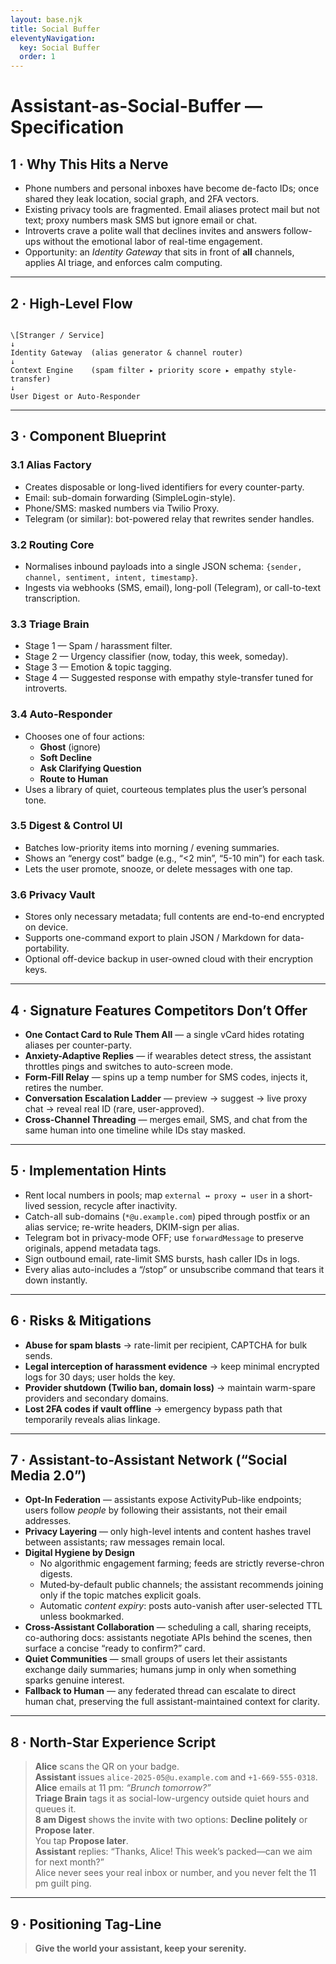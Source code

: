 ```yaml
---
layout: base.njk
title: Social Buffer
eleventyNavigation:
  key: Social Buffer
  order: 1
---
```


# Assistant-as-Social-Buffer — Specification

## 1 · Why This Hits a Nerve

* Phone numbers and personal inboxes have become de-facto IDs; once shared they leak location, social graph, and 2FA vectors.  
* Existing privacy tools are fragmented. Email aliases protect mail but not text; proxy numbers mask SMS but ignore email or chat.  
* Introverts crave a polite wall that declines invites and answers follow-ups without the emotional labor of real-time engagement.  
* Opportunity: an *Identity Gateway* that sits in front of **all** channels, applies AI triage, and enforces calm computing.

---

## 2 · High-Level Flow

```

\[Stranger / Service]
↓
Identity Gateway  (alias generator & channel router)
↓
Context Engine    (spam filter ▸ priority score ▸ empathy style-transfer)
↓
User Digest or Auto-Responder

```

---

## 3 · Component Blueprint

### 3.1 Alias Factory  
* Creates disposable or long-lived identifiers for every counter-party.  
* Email: sub-domain forwarding (SimpleLogin-style).  
* Phone/SMS: masked numbers via Twilio Proxy.  
* Telegram (or similar): bot-powered relay that rewrites sender handles.

### 3.2 Routing Core  
* Normalises inbound payloads into a single JSON schema: `{sender, channel, sentiment, intent, timestamp}`.  
* Ingests via webhooks (SMS, email), long-poll (Telegram), or call-to-text transcription.

### 3.3 Triage Brain  
* Stage 1 — Spam / harassment filter.  
* Stage 2 — Urgency classifier (now, today, this week, someday).  
* Stage 3 — Emotion & topic tagging.  
* Stage 4 — Suggested response with empathy style-transfer tuned for introverts.

### 3.4 Auto-Responder  
* Chooses one of four actions:  
  * **Ghost** (ignore)  
  * **Soft Decline**  
  * **Ask Clarifying Question**  
  * **Route to Human**  
* Uses a library of quiet, courteous templates plus the user’s personal tone.

### 3.5 Digest & Control UI  
* Batches low-priority items into morning / evening summaries.  
* Shows an “energy cost” badge (e.g., “<2 min”, “5-10 min”) for each task.  
* Lets the user promote, snooze, or delete messages with one tap.

### 3.6 Privacy Vault  
* Stores only necessary metadata; full contents are end-to-end encrypted on device.  
* Supports one-command export to plain JSON / Markdown for data-portability.  
* Optional off-device backup in user-owned cloud with their encryption keys.

---

## 4 · Signature Features Competitors Don’t Offer

* **One Contact Card to Rule Them All** — a single vCard hides rotating aliases per counter-party.  
* **Anxiety-Adaptive Replies** — if wearables detect stress, the assistant throttles pings and switches to auto-screen mode.  
* **Form-Fill Relay** — spins up a temp number for SMS codes, injects it, retires the number.  
* **Conversation Escalation Ladder** — preview → suggest → live proxy chat → reveal real ID (rare, user-approved).  
* **Cross-Channel Threading** — merges email, SMS, and chat from the same human into one timeline while IDs stay masked.

---

## 5 · Implementation Hints

* Rent local numbers in pools; map `external ↔ proxy ↔ user` in a short-lived session, recycle after inactivity.  
* Catch-all sub-domains (`*@u.example.com`) piped through postfix or an alias service; re-write headers, DKIM-sign per alias.  
* Telegram bot in privacy-mode OFF; use `forwardMessage` to preserve originals, append metadata tags.  
* Sign outbound email, rate-limit SMS bursts, hash caller IDs in logs.  
* Every alias auto-includes a “/stop” or unsubscribe command that tears it down instantly.

---

## 6 · Risks & Mitigations

* **Abuse for spam blasts** → rate-limit per recipient, CAPTCHA for bulk sends.  
* **Legal interception of harassment evidence** → keep minimal encrypted logs for 30 days; user holds the key.  
* **Provider shutdown (Twilio ban, domain loss)** → maintain warm-spare providers and secondary domains.  
* **Lost 2FA codes if vault offline** → emergency bypass path that temporarily reveals alias linkage.

---

## 7 · Assistant-to-Assistant Network (“Social Media 2.0”)

* **Opt-In Federation** — assistants expose ActivityPub-like endpoints; users follow *people* by following their assistants, not their email addresses.  
* **Privacy Layering** — only high-level intents and content hashes travel between assistants; raw messages remain local.  
* **Digital Hygiene by Design**  
  * No algorithmic engagement farming; feeds are strictly reverse-chron digests.  
  * Muted‐by-default public channels; the assistant recommends joining only if the topic matches explicit goals.  
  * Automatic *content expiry*: posts auto-vanish after user-selected TTL unless bookmarked.  
* **Cross-Assistant Collaboration** — scheduling a call, sharing receipts, co-authoring docs: assistants negotiate APIs behind the scenes, then surface a concise “ready to confirm?” card.  
* **Quiet Communities** — small groups of users let their assistants exchange daily summaries; humans jump in only when something sparks genuine interest.  
* **Fallback to Human** — any federated thread can escalate to direct human chat, preserving the full assistant-maintained context for clarity.

---

## 8 · North-Star Experience Script

> **Alice** scans the QR on your badge.  
> **Assistant** issues `alice-2025-05@u.example.com` and `+1-669-555-0318`.  
> **Alice** emails at 11 pm: *“Brunch tomorrow?”*  
> **Triage Brain** tags it as social-low-urgency outside quiet hours and queues it.  
> **8 am Digest** shows the invite with two options: **Decline politely** or **Propose later**.  
> You tap **Propose later**.  
> **Assistant** replies: “Thanks, Alice! This week’s packed—can we aim for next month?”  
> Alice never sees your real inbox or number, and you never felt the 11 pm guilt ping.

---

## 9 · Positioning Tag-Line

> **Give the world your assistant, keep your serenity.**
